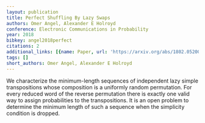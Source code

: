 ```yaml
---
layout: publication
title: Perfect Shuffling By Lazy Swaps
authors: Omer Angel, Alexander E Holroyd
conference: Electronic Communications in Probability
year: 2018
bibkey: angel2018perfect
citations: 2
additional_links: [{name: Paper, url: 'https://arxiv.org/abs/1802.05200'}]
tags: []
short_authors: Omer Angel, Alexander E Holroyd
---
```

We characterize the minimum-length sequences of independent lazy simple
transpositions whose composition is a uniformly random permutation. For every
reduced word of the reverse permutation there is exactly one valid way to
assign probabilities to the transpositions. It is an open problem to determine
the minimum length of such a sequence when the simplicity condition is dropped.